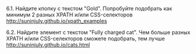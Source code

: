 6.1. Найдите кпопку c текстом "Gold". 
Попробуйте подобрать как минимум 2 разных XPATH и/или CSS-селекторов
http://suninjuly.github.io/xpath_examples


6.2. Найдите элемент с текстом "Fully charged cat". 
Чем больше разных XPATH и/или CSS-селекторов сможете подобрать, тем лучше
http://suninjuly.github.io/cats.html


